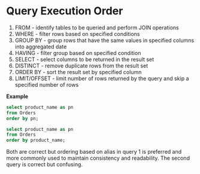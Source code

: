 # Query Execution Order

1. FROM - identify tables to be queried and perform JOIN operations
2. WHERE - filter rows based on specified conditions
3. GROUP BY - group rows that have the same values in specified columns into aggregated date
4. HAVING - filter group based on specified condition
5. SELECT - select columns to be returned in the result set
6. DISTINCT - remove duplicate rows from the result set
7. ORDER BY - sort the result set by specified column
8. LIMIT/OFFSET - limit number of rows returned by the query and skip a specified number of rows

**Example**
```sql
select product_name as pn
from Orders
order by pn;
```

```sql
select product_name as pn
from Orders
order by product_name;
```

Both are correct but ordering based on alias in query 1 is preferred and more commonly used to maintain consistency and readability. The second query is correct but confusing.
